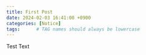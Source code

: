 ```yaml
---
title: First Post
date: 2024-02-03 16:41:00 +0900
categories: [Notice]
tags:      # TAG names should always be lowercase
---
```

Test Text